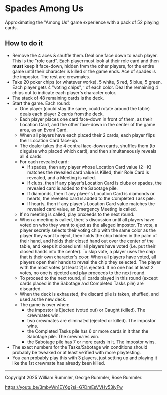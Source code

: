 # Spades Among Us

Approximating the "Among Us" game experience with a pack of 52 playing cards.

## How to do it

- Remove the 4 aces & shuffle them. Deal one face down to each player. This is the "role card". Each player must look at their role card and then **must** keep it face-down, hidden from the other players, for the entire game until their character is killed or the game ends. Ace of spades is the impostor. The rest are crewmates.
- Take 20 poker chips (or whatever works). 5 white, 5 red, 5 blue, 5 green. Each player gets 4 "voting chips", 1 of each color. Deal the remaining 4 chips out to indicate each player's character color.
- The stack of 48 remaining cards is the deck.
- Start the game. Each round:
  - One player (could stay the same, could rotate around the table) deals each player 2 cards from the deck.
  - Each player places one card face-down in front of them, as their Location Card, and the other face-down in the center of the game area, as an Event Card.
  - When all players have each placed their 2 cards, each player flips their Location Card face-up.
  - The dealer takes the 4 central face-down cards, shuffles them (to disguise who placed which card), and then simultaneously reveals all 4 cards.
  - For each revealed card:
    - If spades, then any player whose Location Card value (2--K) matches the revealed card value is Killed, their Role Card is revealed, and a Meeting is called.
    - If clubs, then if any player's Location Card is clubs or spades, the revealed card is added to the Sabotage pile.
    - If diamonds, then if any player's Location Card is diamonds or hearts, the revealed card is added to the Completed Task pile.
    - If hearts, then if any player's Location Card value matches the revealed card value, an Emergency Meeting is called.
  - If no meeting is called, play proceeds to the next round.
  - When a meeting is called, there's discussion until all players have voted on who they want to eject as the alleged impostor. To vote, a player secretly selects their voting chip with the same color as the player they want to eject, then holds the chip hidden in the palm of their hand, and holds their closed hand out over the center of the table, and keeps it closed until all players have voted (i.e. put their closed hands into the center). To skip vote, a player uses the chip that is their own character's color. When all players have voted, all players open their hands to reveal the chip they selected. The player with the most votes (at least 2) is ejected. If no one has at least 2 votes, no one is ejected and play proceeds to the next round.
  - To proceed to the next round, all cards played in this round (except cards placed in the Sabotage and Completed Tasks pile) are discarded.
  - When the deck is exhausted, the discard pile is taken, shuffled, and used as the new deck.
  - The game is over when:
    - the impostor is Ejected (voted out) or Caught (killed). The crewmates win.
    - two crewmates are eliminated (ejected or killed). The impostor wins.
    - the Completed Tasks pile has 6 or more cards in it than the Sabotage pile. The crewmates win.
    - the Sabotage pile has 7 or more cards in it. The impostor wins.
- The exact numbers for the Tasks/Sabotage win conditions should probably be tweaked or at least verified with more playtesting.
- You can probably play this with 3 players, just setting up and playing it like the 1st crewmate has already been killed.

---

Copyright 2025 William Rummler, George Rummler, Rose Rummler.

https://youtu.be/3mbvWn1EY6g?si=G7DmEsVVHv53iyFw

